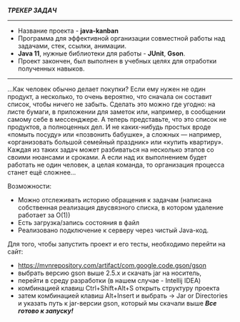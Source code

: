 ***ТРЕКЕР ЗАДАЧ***

____
+ Название проекта - **java-kanban**
+ Программа для эффективной организации совместной работы над задачами, стек, ссылки, анимации.
+ **Java 11**, нужные библиотеки для работы - **JUnit**, **Gson**.
+ Проект закончен, был выполнен в учебных целях для отработки полученных навыков.
____ 

...Как человек обычно делает покупки? Если ему нужен не один продукт, а несколько, то очень вероятно, что сначала он составит список, чтобы ничего не забыть. 
Сделать это можно где угодно: на листе бумаги, в приложении для заметок или, например, в сообщении самому себе в мессенджере. 
А теперь представьте, что это список не продуктов, а полноценных дел. И не каких-нибудь простых вроде «помыть посуду» или «позвонить бабушке»,
а сложных — например, «организовать большой семейный праздник» или «купить квартиру». 
Каждая из таких задач может разбиваться на несколько этапов со своими нюансами и сроками. 
А если над их выполнением будет работать не один человек, а целая команда, то организация процесса станет ещё сложнее...


Возможности:
  + Можно отслеживать историю обращения к задачам (написана собственная реализация двусвязного списка, в котором удаление работает за О(1))
  + Есть загрузка/запись состояния в файл
  + Реализовано подключение к серверу через чистый Java-код.


Для того, чтобы запустить проект и его тесты, необходимо перейти на сайт:
+ https://mvnrepository.com/artifact/com.google.code.gson/gson
+ выбрать версию gson выше 2.5.x и скачать jar на носитель,
+ перейти в среду разработки (в нашем случае - Intellij IDEA)
+ комбинацией клавиш Ctrl+Shift+Alt+S открыть структуру проекта
+ затем комбинацией клавиш Alt+Insert и выбрать -> Jar or Directories  и указать путь к jar-версии gson, который мы скачали выше
***Все готово к запуску!***


